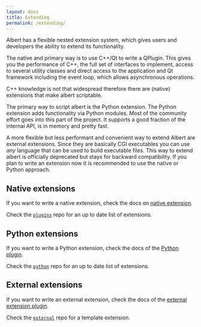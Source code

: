 ```yaml
---
layout: docs
title: Extending
permalink: /extending/
---
```


Albert has a flexible nested extension system, which gives users and developers the ability to extend its functionality.

The native and primary way is to use C++/Qt to write a QPlugin. This gives you the performance of C++, the full set of interfaces to implement, access to several utility classes and direct access to the application and Qt framework including the event loop, which allows asynchronous operations.

C++ knowledge is not that widespread therefore there are (native) extensions that make albert scriptable.

The primary way to script albert is the Python extension. The Python extension adds functionality via Python modules. Most of the community effort goes into this part of the project. It supports a good fraction of the internal API, is in memory and pretty fast.

A more flexible but less performant and convenient way to extend Albert are external extensions. Since they are basically CGI executables you can use *any* language that can be used to build executable files. This way to extend albert is officially deprecated but stays for backward compatibility. If you plan to write an extension now it is recommended to use the native or Python approach.

## Native extensions

If you want to write a native extension, check the docs on [native extension](/native/).

Check the [`plugins`](https://github.com/albertlauncher/plugins) repo for an up to date list of extensions.

## Python extensions

If you want to write a Python extension, check the docs of the [Python plugin](/python/).

Check the [`python`](https://github.com/albertlauncher/python) repo for an up to date list of extensions.

## External extensions

If you want to write an external extension, check the docs of the [external extension plugin](/external/).

Check the [`external`](https://github.com/albertlauncher/external) repo for a template extension.
